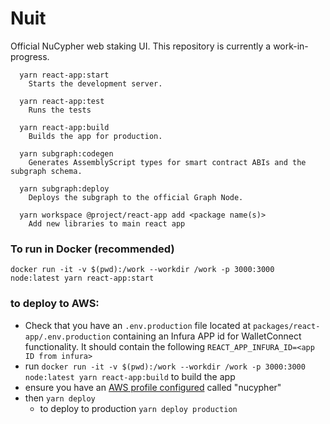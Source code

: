 # Nuit

Official NuCypher web staking UI.  This repository is currently a work-in-progress.

```
  yarn react-app:start
    Starts the development server.

  yarn react-app:test
    Runs the tests

  yarn react-app:build
    Builds the app for production.

  yarn subgraph:codegen
    Generates AssemblyScript types for smart contract ABIs and the subgraph schema.

  yarn subgraph:deploy
    Deploys the subgraph to the official Graph Node.

  yarn workspace @project/react-app add <package name(s)>
    Add new libraries to main react app
```

### To run in Docker (recommended)

```
docker run -it -v $(pwd):/work --workdir /work -p 3000:3000  node:latest yarn react-app:start

```


### to deploy to AWS:

* Check that you have an `.env.production` file located at `packages/react-app/.env.production` containing an Infura APP id for WalletConnect functionality. It should contain the following `REACT_APP_INFURA_ID=<app ID from infura>`
* run `docker run -it -v $(pwd):/work --workdir /work -p 3000:3000  node:latest yarn react-app:build` to build the app
* ensure you have an [AWS profile configured](https://docs.aws.amazon.com/cli/latest/userguide/cli-configure-profiles.html) called "nucypher"
* then `yarn deploy`
   * to deploy to production `yarn deploy production`
